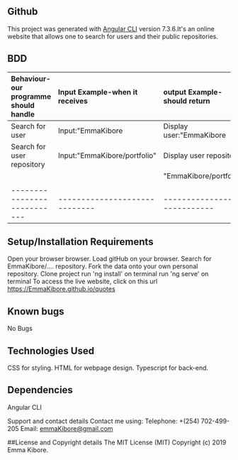 ## Github

This project was generated with [Angular CLI](https://github.com/angular/angular-cli) version 7.3.6.It's an online website that allows one to search for users and their public repositories.


## BDD
| Behaviour- our programme should handle| Input Example-when it receives|output Example-should return| 
| :-------------------------| :---------------------------|:-------------------------- |
| Search for user           | Input:"EmmaKibore           | Display user:"EmmaKibore   |
| Search for user repository| Input:"EmmaKibore/portfolio"| Display user repository    |
|                           |                             | "EmmaKibore/portfolio"     |
|                           |                             |                            |
|---------------------------|-----------------------------|----------------------------|                     
## Setup/Installation Requirements
Open your browser browser.
Load gitHub on your browser.
Search for EmmaKibore/.... repository.
Fork the data onto your own personal repository.
Clone project
run 'ng install' on terminal
run 'ng serve' on terminal
To access the live website, click on this url https://EmmaKibore.github.io/quotes

## Known bugs
No Bugs

## Technologies Used
CSS for styling. HTML for webpage design. Typescript for back-end.

## Dependencies
Angular CLI

Support and contact details
Contact me using: Telephone: +(254) 702-499-205 Email: emmaKibore@gmail.com

##License and Copyright details
The MIT License (MIT) Copyright (c) 2019 Emma Kibore.